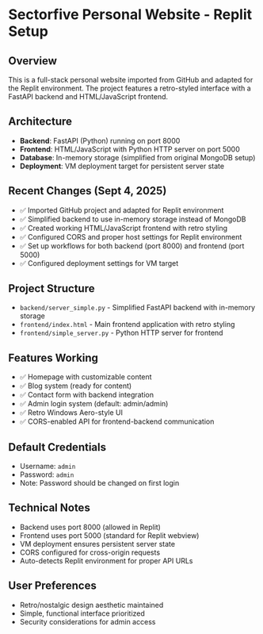 # Sectorfive Personal Website - Replit Setup

## Overview
This is a full-stack personal website imported from GitHub and adapted for the Replit environment. The project features a retro-styled interface with a FastAPI backend and HTML/JavaScript frontend.

## Architecture
- **Backend**: FastAPI (Python) running on port 8000
- **Frontend**: HTML/JavaScript with Python HTTP server on port 5000
- **Database**: In-memory storage (simplified from original MongoDB setup)
- **Deployment**: VM deployment target for persistent server state

## Recent Changes (Sept 4, 2025)
- ✅ Imported GitHub project and adapted for Replit environment
- ✅ Simplified backend to use in-memory storage instead of MongoDB
- ✅ Created working HTML/JavaScript frontend with retro styling
- ✅ Configured CORS and proper host settings for Replit environment
- ✅ Set up workflows for both backend (port 8000) and frontend (port 5000)
- ✅ Configured deployment settings for VM target

## Project Structure
- `backend/server_simple.py` - Simplified FastAPI backend with in-memory storage
- `frontend/index.html` - Main frontend application with retro styling
- `frontend/simple_server.py` - Python HTTP server for frontend

## Features Working
- ✅ Homepage with customizable content
- ✅ Blog system (ready for content)
- ✅ Contact form with backend integration
- ✅ Admin login system (default: admin/admin)
- ✅ Retro Windows Aero-style UI
- ✅ CORS-enabled API for frontend-backend communication

## Default Credentials
- Username: `admin`
- Password: `admin`
- Note: Password should be changed on first login

## Technical Notes
- Backend uses port 8000 (allowed in Replit)
- Frontend uses port 5000 (standard for Replit webview)
- VM deployment ensures persistent server state
- CORS configured for cross-origin requests
- Auto-detects Replit environment for proper API URLs

## User Preferences
- Retro/nostalgic design aesthetic maintained
- Simple, functional interface prioritized
- Security considerations for admin access